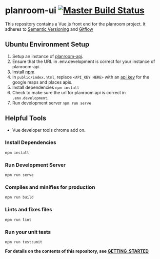 # planroom-ui [![Master Build Status](https://travis-ci.org/mjsmith11/planroom-ui.svg?branch=master)](https://travis-ci.org/mjsmith11/planroom-ui)

This repository contains a Vue.js front end for the planroom project.
It adheres to [Semantic Versioning](https://semver.org/) and [Gitflow](https://www.atlassian.com/git/tutorials/comparing-workflows/gitflow-workflow)

## Ubuntu Environment Setup
1. Setup an instance of [planroom-api](https://github.com/mjsmith11/planroom-api).
1. Ensure that the URL in .env.development is correct for your instance of planroom-api.
1. Install [npm](https://www.npmjs.com/get-npm).
1. In `public/index.html`, replace `<API_KEY HERE>` with an [api key](https://developers.google.com/maps/documentation/javascript/get-api-key) for the google maps and places apis.
1. Install dependencies `npm install`
1. Check to make sure the url for planroom api is correct in `.env.development`.
1. Run development server `npm run serve`

## Helpful Tools
 - Vue developer tools chrome add on.

### Install Dependencies
```
npm install
```

### Run Development Server
```
npm run serve
```

### Compiles and minifies for production
```
npm run build
```

### Lints and fixes files
```
npm run lint
```

### Run your unit tests
```
npm run test:unit
```



**For details on the contents of this repository, see [GETTING_STARTED](https://github.com/mjsmith11/planroom-ui/blob/master/GETTING_STARTED.md)**